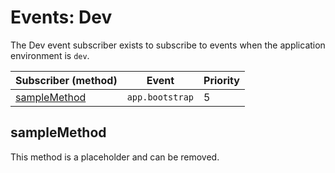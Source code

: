 # Events: Dev

The Dev event subscriber exists to subscribe to events when the application environment is `dev`.

| Subscriber (method)           | Event           | Priority |
|-------------------------------|-----------------|----------|
| [sampleMethod](#samplemethod) | `app.bootstrap` | 5        |


## sampleMethod

This method is a placeholder and can be removed.